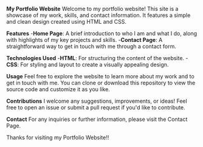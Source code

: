 **My Portfolio Website**
Welcome to my portfolio website! This site is a showcase of my work, skills, and contact information. It features a simple and clean design created using HTML and CSS.


**Features**
-**Home Page**: A brief introduction to who I am and what I do, along with highlights of my key projects and skills.
-**Contact Page**: A straightforward way to get in touch with me through a contact form.


**Technologies Used**
-**HTML**: For structuring the content of the website.
-**CSS**: For styling and layout to create a visually appealing design.


**Usage**
Feel free to explore the website to learn more about my work and to get in touch with me. You can clone or download this repository to view the source code and customize it as you like.


**Contributions**
I welcome any suggestions, improvements, or ideas! Feel free to open an issue or submit a pull request if you'd like to contribute.


**Contact**
For any inquiries or further information, please visit the Contact Page.


Thanks for visiting my Portfolio Website!!



